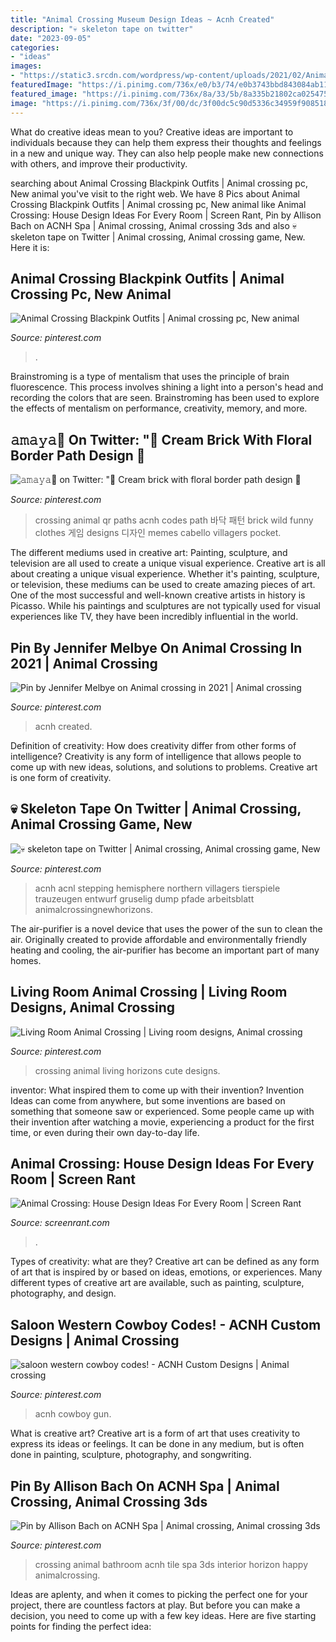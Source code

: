 ```yaml
---
title: "Animal Crossing Museum Design Ideas ~ Acnh Created"
description: "💀 skeleton tape on twitter"
date: "2023-09-05"
categories:
- "ideas"
images:
- "https://static3.srcdn.com/wordpress/wp-content/uploads/2021/02/Animal-Crossing-Living-Room.jpg"
featuredImage: "https://i.pinimg.com/736x/e0/b3/74/e0b3743bbd843084ab1189060b89adaa.jpg"
featured_image: "https://i.pinimg.com/736x/8a/33/5b/8a335b21802ca025475201a0ac890137.jpg"
image: "https://i.pinimg.com/736x/3f/00/dc/3f00dc5c90d5336c34959f908518dd30.jpg"
---
```



What do creative ideas mean to you?
Creative ideas are important to individuals because they can help them express their thoughts and feelings in a new and unique way. They can also help people make new connections with others, and improve their productivity.

	

		
searching about Animal Crossing Blackpink Outfits | Animal crossing pc, New animal you've visit to the right web. We have 8 Pics about Animal Crossing Blackpink Outfits | Animal crossing pc, New animal like Animal Crossing: House Design Ideas For Every Room | Screen Rant, Pin by Allison Bach on ACNH Spa | Animal crossing, Animal crossing 3ds and also 💀 skeleton tape on Twitter | Animal crossing, Animal crossing game, New. Here it is:
		
    
## Animal Crossing Blackpink Outfits | Animal Crossing Pc, New Animal

<img loading=lazy src="https://i.pinimg.com/736x/3f/00/dc/3f00dc5c90d5336c34959f908518dd30.jpg" onerror="this.onerror=null;this.src='https://tse3.mm.bing.net/th?id=OIP.3jcjbNE1GCWk6yu1fNLt5QHaHQ&amp;pid=15.1';" alt="Animal Crossing Blackpink Outfits | Animal crossing pc, New animal">

_Source: pinterest.com_

>. 

	

Brainstroming is a type of mentalism that uses the principle of brain fluorescence. This process involves shining a light into a person's head and recording the colors that are seen. Brainstroming has been used to explore the effects of mentalism on performance, creativity, memory, and more.

    
## 𝚊𝚖𝚊𝚢𝚊🌸 On Twitter: &quot;🌷 Cream Brick With Floral Border Path Design 🌷

<img loading=lazy src="https://i.pinimg.com/736x/8a/33/5b/8a335b21802ca025475201a0ac890137.jpg" onerror="this.onerror=null;this.src='https://tse2.mm.bing.net/th?id=OIP._W_SW05Psw8QBByjHvujJgAAAA&amp;pid=15.1';" alt="𝚊𝚖𝚊𝚢𝚊🌸 on Twitter: &quot;🌷 Cream brick with floral border path design 🌷">

_Source: pinterest.com_

>crossing animal qr paths acnh codes path 바닥 패턴 brick wild funny clothes 게임 designs 디자인 memes cabello villagers pocket. 

	

The different mediums used in creative art: Painting, sculpture, and television are all used to create a unique visual experience.
Creative art is all about creating a unique visual experience. Whether it's painting, sculpture, or television, these mediums can be used to create amazing pieces of art. One of the most successful and well-known creative artists in history is Picasso. While his paintings and sculptures are not typically used for visual experiences like TV, they have been incredibly influential in the world.

    
## Pin By Jennifer Melbye On Animal Crossing In 2021 | Animal Crossing

<img loading=lazy src="https://i.pinimg.com/736x/d0/b0/e3/d0b0e3807256e3f81123e873ea256b2f.jpg" onerror="this.onerror=null;this.src='https://tse3.mm.bing.net/th?id=OIP.6YO8szLRjqrXblg3oknrIQHaEI&amp;pid=15.1';" alt="Pin by Jennifer Melbye on Animal crossing in 2021 | Animal crossing">

_Source: pinterest.com_

>acnh created. 

	

Definition of creativity: How does creativity differ from other forms of intelligence?
Creativity is any form of intelligence that allows people to come up with new ideas, solutions, and solutions to problems. Creative art is one form of creativity.

    
## 💀 Skeleton Tape On Twitter | Animal Crossing, Animal Crossing Game, New

<img loading=lazy src="https://i.pinimg.com/736x/e0/b3/74/e0b3743bbd843084ab1189060b89adaa.jpg" onerror="this.onerror=null;this.src='https://tse3.mm.bing.net/th?id=OIP.MibntqBRu7jP8M3Ht1FZWQHaGH&amp;pid=15.1';" alt="💀 skeleton tape on Twitter | Animal crossing, Animal crossing game, New">

_Source: pinterest.com_

>acnh acnl stepping hemisphere northern villagers tierspiele trauzeugen entwurf gruselig dump pfade arbeitsblatt animalcrossingnewhorizons. 

	

The air-purifier is a novel device that uses the power of the sun to clean the air. Originally created to provide affordable and environmentally friendly heating and cooling, the air-purifier has become an important part of many homes.

    
## Living Room Animal Crossing | Living Room Designs, Animal Crossing

<img loading=lazy src="https://i.pinimg.com/736x/e8/7e/c5/e87ec54031b1f0457cfd953e7483381b.jpg" onerror="this.onerror=null;this.src='https://tse1.mm.bing.net/th?id=OIP.CA8xVKzw0d0OWdQnX9FI9AHaEK&amp;pid=15.1';" alt="Living Room Animal Crossing | Living room designs, Animal crossing">

_Source: pinterest.com_

>crossing animal living horizons cute designs. 

	

inventor: What inspired them to come up with their invention?
Invention Ideas can come from anywhere, but some inventions are based on something that someone saw or experienced. Some people came up with their invention after watching a movie, experiencing a product for the first time, or even during their own day-to-day life.

    
## Animal Crossing: House Design Ideas For Every Room | Screen Rant

<img loading=lazy src="https://static3.srcdn.com/wordpress/wp-content/uploads/2021/02/Animal-Crossing-Living-Room.jpg" onerror="this.onerror=null;this.src='https://tse2.mm.bing.net/th?id=OIP.XvpkSvR55qNlKWJDk7vwCgHaDt&amp;pid=15.1';" alt="Animal Crossing: House Design Ideas For Every Room | Screen Rant">

_Source: screenrant.com_

>. 

	

Types of creativity: what are they?
Creative art can be defined as any form of art that is inspired by or based on ideas, emotions, or experiences. Many different types of creative art are available, such as painting, sculpture, photography, and design.

    
## Saloon Western Cowboy Codes! - ACNH Custom Designs | Animal Crossing

<img loading=lazy src="https://i.pinimg.com/736x/81/98/94/8198947dc6573c06ea2ce0aa5c8d3b82.jpg" onerror="this.onerror=null;this.src='https://tse2.mm.bing.net/th?id=OIP.sgPNx9hW8JKxqgh2letN5gHaEK&amp;pid=15.1';" alt="saloon western cowboy codes! - ACNH Custom Designs | Animal crossing">

_Source: pinterest.com_

>acnh cowboy gun. 

	

What is creative art?
Creative art is a form of art that uses creativity to express its ideas or feelings. It can be done in any medium, but is often done in painting, sculpture, photography, and songwriting.

    
## Pin By Allison Bach On ACNH Spa | Animal Crossing, Animal Crossing 3ds

<img loading=lazy src="https://i.pinimg.com/736x/b2/86/f7/b286f70550f587053cad06f80dd99627.jpg" onerror="this.onerror=null;this.src='https://tse4.mm.bing.net/th?id=OIP.BjHJuKc8lAjLyP6g5Bc0wwHaLH&amp;pid=15.1';" alt="Pin by Allison Bach on ACNH Spa | Animal crossing, Animal crossing 3ds">

_Source: pinterest.com_

>crossing animal bathroom acnh tile spa 3ds interior horizon happy animalcrossing. 

	

Ideas are aplenty, and when it comes to picking the perfect one for your project, there are countless factors at play. But before you can make a decision, you need to come up with a few key ideas. Here are five starting points for finding the perfect idea:

